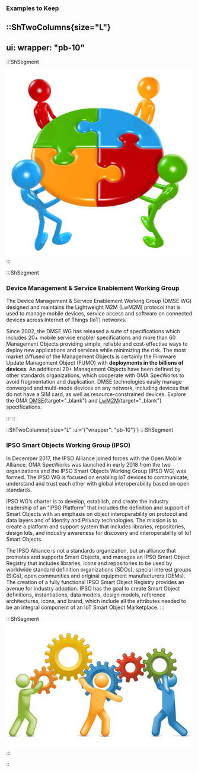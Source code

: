 ### Examples to Keep

::ShTwoColumns{size="L"}  
---
ui:
  wrapper: "pb-10"
---

  :::ShSegment

  ![working_together_1.jpg](/images/lwm2m/working_together_1.jpg)
  :::

  :::ShSegment

  ### Device Management & Service Enablement Working Group

  The Device Management & Service Enablement Working Group (DMSE WG) designed and
  maintains the Lightweight M2M (LwM2M) protocol that is used to manage mobile
  devices, service access and software on connected devices across Internet of
  Things (IoT) networks.

  Since 2002, the DMSE WG has released a suite of specifications which includes
  20+ mobile service enabler specifications and more than 60 Management Objects
  providing simple, reliable and cost-effective ways to deploy new applications
  and services while minimizing the risk. The most market diffused of the
  Management Objects is certainly the Firmware Update Management Object (FUMO)
  with **deployments in the billions of devices**. An additional 20+ Management
  Objects have been defined by other standards organizations, which cooperate
  with OMA SpecWorks to avoid fragmentation and duplication. DMSE technologies
  easily manage converged and multi-mode devices on any network, including
  devices that do not have a SIM card, as well as resource-constrained devices.
  Explore the OMA [DMSE](https://technical.openmobilealliance.org/index.html){target="_blank"}
  and [LwM2M](https://openmobilealliance.github.io/dmse-documentation/){target="_blank"} specifications.

  :::
::

::ShTwoColumns{:size="L" :ui='{"wrapper": "pb-10"}'}
  :::ShSegment

  ### IPSO Smart Objects Working Group (IPSO)

  In December 2017, the IPSO Alliance joined forces with the Open Mobile Alliance.
  OMA SpecWorks was launched in early 2018 from the two organizations and the IPSO
  Smart Objects Working Group (IPSO WG) was formed. The IPSO WG is focused on
  enabling IoT devices to communicate, understand and trust each other with global
  interoperability based on open standards.

  IPSO WG’s charter is to develop, establish, and create the industry leadership
  of an “IPSO Platform” that includes the definition and support of Smart Objects
  with an emphasis on object interoperability on protocol and data layers and of
  Identity and Privacy technologies. The mission is to create a platform and
  support system that includes libraries, repositories, design kits, and industry
  awareness for discovery and interoperability of IoT Smart Objects.

  The IPSO Alliance is not a standards organization, but an alliance that
  promotes and supports Smart Objects, and manages an IPSO Smart Object Registry
  that includes libraries, icons and repositories to be used by worldwide standard
  definition organizations (SDOs), special interest groups (SIGs), open
  communities and original equipment manufacturers (OEMs). The creation of a fully
  functional IPSO Smart Object Registry provides an avenue for industry adoption.
  IPSO has the goal to create Smart Object definitions, instantiations, data
  models, design models, reference architectures, icons, and brand, which include
  all the attributes needed to be an integral component of an IoT Smart Object Marketplace.
  :::

  :::ShSegment
  ![working_together_2.jpg](/images/lwm2m/working_together_2.jpg)
  :::

::